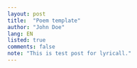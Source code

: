 ```yaml
---
layout: post
title:	"Poem template"
author: "John Doe"
lang: EN
listed: true
comments: false
note: "This is test post for lyricall."
---
```


<!--more-->

